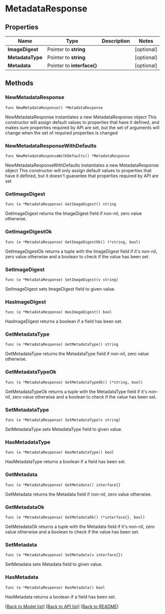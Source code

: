 # MetadataResponse

## Properties

Name | Type | Description | Notes
------------ | ------------- | ------------- | -------------
**ImageDigest** | Pointer to **string** |  | [optional] 
**MetadataType** | Pointer to **string** |  | [optional] 
**Metadata** | Pointer to **interface{}** |  | [optional] 

## Methods

### NewMetadataResponse

`func NewMetadataResponse() *MetadataResponse`

NewMetadataResponse instantiates a new MetadataResponse object
This constructor will assign default values to properties that have it defined,
and makes sure properties required by API are set, but the set of arguments
will change when the set of required properties is changed

### NewMetadataResponseWithDefaults

`func NewMetadataResponseWithDefaults() *MetadataResponse`

NewMetadataResponseWithDefaults instantiates a new MetadataResponse object
This constructor will only assign default values to properties that have it defined,
but it doesn't guarantee that properties required by API are set

### GetImageDigest

`func (o *MetadataResponse) GetImageDigest() string`

GetImageDigest returns the ImageDigest field if non-nil, zero value otherwise.

### GetImageDigestOk

`func (o *MetadataResponse) GetImageDigestOk() (*string, bool)`

GetImageDigestOk returns a tuple with the ImageDigest field if it's non-nil, zero value otherwise
and a boolean to check if the value has been set.

### SetImageDigest

`func (o *MetadataResponse) SetImageDigest(v string)`

SetImageDigest sets ImageDigest field to given value.

### HasImageDigest

`func (o *MetadataResponse) HasImageDigest() bool`

HasImageDigest returns a boolean if a field has been set.

### GetMetadataType

`func (o *MetadataResponse) GetMetadataType() string`

GetMetadataType returns the MetadataType field if non-nil, zero value otherwise.

### GetMetadataTypeOk

`func (o *MetadataResponse) GetMetadataTypeOk() (*string, bool)`

GetMetadataTypeOk returns a tuple with the MetadataType field if it's non-nil, zero value otherwise
and a boolean to check if the value has been set.

### SetMetadataType

`func (o *MetadataResponse) SetMetadataType(v string)`

SetMetadataType sets MetadataType field to given value.

### HasMetadataType

`func (o *MetadataResponse) HasMetadataType() bool`

HasMetadataType returns a boolean if a field has been set.

### GetMetadata

`func (o *MetadataResponse) GetMetadata() interface{}`

GetMetadata returns the Metadata field if non-nil, zero value otherwise.

### GetMetadataOk

`func (o *MetadataResponse) GetMetadataOk() (*interface{}, bool)`

GetMetadataOk returns a tuple with the Metadata field if it's non-nil, zero value otherwise
and a boolean to check if the value has been set.

### SetMetadata

`func (o *MetadataResponse) SetMetadata(v interface{})`

SetMetadata sets Metadata field to given value.

### HasMetadata

`func (o *MetadataResponse) HasMetadata() bool`

HasMetadata returns a boolean if a field has been set.


[[Back to Model list]](../README.md#documentation-for-models) [[Back to API list]](../README.md#documentation-for-api-endpoints) [[Back to README]](../README.md)


